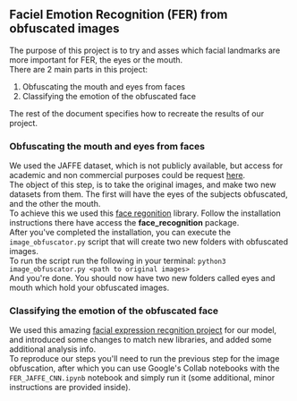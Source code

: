 ## Faciel Emotion Recognition (FER) from obfuscated images
The purpose of this project is to try and asses which facial landmarks are more important for FER, the eyes or the mouth.  
There are 2 main parts in this project:
1. Obfuscating the mouth and eyes from faces
2. Classifying the emotion of the obfuscated face

The rest of the document specifies how to recreate the results of our project.  

### Obfuscating the mouth and eyes from faces
We used the JAFFE dataset, which is not publicly available, but access for academic and non commercial purposes could be request [here](https://zenodo.org/record/3451524#.YlC7jtNBxb8).  
The object of this step, is to take the original images, and make two new datasets from them. The first will have the eyes of the subjects obfuscated, and the other the mouth.  
To achieve this we used this [face regonition](https://github.com/ageitgey/face_recognition) library. Follow the installation instructions there have access the **face_recognition** package.  
After you've completed the installation, you can execute the `image_obfuscator.py` script that will create two new folders with obfuscated images.  
To run the script run the following in your terminal: `python3 image_obfuscator.py <path to original images>`  
And you're done. You should now have two new folders called eyes and mouth which hold your obfuscated images.

### Classifying the emotion of the obfuscated face
We used this amazing [facial expression recgnition project](https://github.com/ashishpatel26/Facial-Expression-Recognization-using-JAFFE) for our model, and introduced some changes to match new libraries, and added some additional analysis info.  
To reproduce our steps you'll need to run the previous step for the image obfuscation, after which you can use Google's Collab notebooks with the `FER_JAFFE_CNN.ipynb` notebook and simply run it (some additional, minor instructions are provided inside).